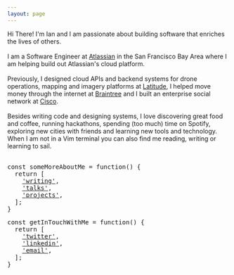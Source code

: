 ```yaml
---
layout: page
---
```


<div class="f4 lh-copy avenir measure b">Hi There! I'm Ian and I am passionate about building software that enriches the lives of others.</div>
<br>
<div class="lh-copy georgia measure">
I am a Software Engineer at <a class="link black dim b bg-light-yellow" href="#">Atlassian</a> in the San Francisco Bay Area where I am helping build out Atlassian's cloud platform.
<br>
<br>
Previously, I designed cloud APIs and backend systems for drone operations, mapping and imagery platforms at <a class="link black dim b bg-light-yellow" href="#">Latitude</a>, I helped move money through the internet at <a class="link black dim b bg-light-yellow" href="#">Braintree</a> and I built an enterprise social network at <a class="link black dim b bg-light-yellow" href="#">Cisco</a>.
<br>
<br>
Besides writing code and designing systems, I love discovering great food and coffee, running hackathons, spending (too much) time on Spotify, exploring new cities with friends and learning new tools and technology. When I am not in a Vim terminal you can also find me reading, writing or learning to sail.
<br>
<br>
<div class="code lh-copy">
<pre>
<span class="blue">const</span> someMoreAboutMe = <span class="dark-pink">function</span>() {
  <span class="dark-green">return</span> [
    <a class="link black dim b bg-light-yellow" href="https://medium.com/@iantracey" target="_blank">'writing'</a>,
    <a class="link black dim b bg-light-yellow" href="/talks">'talks'</a>,
    <a class="link black dim b bg-light-yellow" href="https://github.com/ianrtracey/" target="_blank">'projects'</a>,
  ];
}
</pre>
</div>
<div class="code lh-copy">
<pre>
<span class="blue">const</span> getInTouchWithMe = <span class="dark-pink">function</span>() {
  <span class="dark-green">return</span> [
    <a class="link black dim b bg-light-yellow" href="https://twitter.com/ianrtracey" target="_blank">'twitter'</a>,
    <a class="link black dim b bg-light-yellow" href="https://www.linkedin.com/in/itracey/" target="_blank">'linkedin'</a>,
    <a class="link black dim b bg-light-yellow" href="mailto:ianrtracey@gmail.com?Subject=Hey,%Ian!" target="_top">'email'</a>,
  ];
}
</pre>
</div>
</div>

